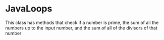 # JavaLoops

This class has methods that check if a number is prime, the sum of all the numbers up to the input number, and the sum of all of the divisors of that number
